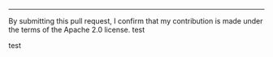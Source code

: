 
---
By submitting this pull request, I confirm that my contribution is made under the terms of the Apache 2.0 license.
test

test
